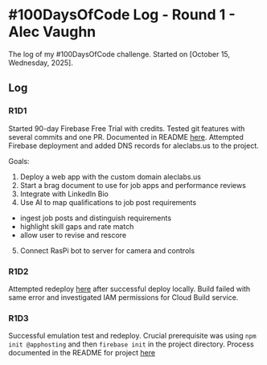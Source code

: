 # #100DaysOfCode Log - Round 1 - Alec Vaughn

The log of my #100DaysOfCode challenge. Started on [October 15, Wednesday, 2025].

## Log

<!--
### R1D0 
Started a Weather App. Worked on the draft layout of the app, struggled with OpenWeather API http://www.example.com
-->

### R1D1
Started 90-day Firebase Free Trial with credits. Tested git features with several commits and one PR. Documented in README [here](https://github.com/alecjvaughn/aleclabs). Attempted Firebase deployment and added DNS records for aleclabs.us to the project. 

Goals: 
1. Deploy a web app with the custom domain aleclabs.us
2. Start a brag document to use for job apps and performance reviews
3. Integrate with LinkedIn Bio
4. Use AI to map qualifications to job post requirements
- ingest job posts and distinguish requirements
- highlight skill gaps and rate match
- allow user to revise and rescore
5. Connect RasPi bot to server for camera and controls

### R1D2
Attempted redeploy [here](https://github.com/alecjvaughn/aleclabs) after successful deploy locally. Build failed with same error and investigated IAM permissions for Cloud Build service.

### R1D3
Successful emulation test and redeploy. Crucial prerequisite was using `npm init @apphosting` and then `firebase init` in the project directory. Process documented in the README for project [here](https://github.com/alecjvaughn/aleclabs)
